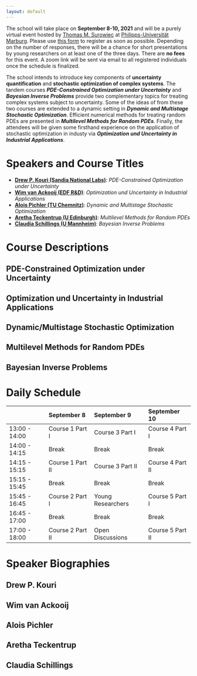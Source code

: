 ```yaml
---
layout: default
---
```


The school will take place on **September 8-10, 2021** and will be a purely virtual event hosted by [Thomas M. Surowiec](https://www.mathematik.uni-marburg.de/~surowiec/) at [Philipps-Universität Marburg](https://www.uni-marburg.de/de).  Please use [this form](https://forms.gle/kQrbpkTYHJwCYxDr7) to register as soon as possible. Depending on the number of responses, there will be a chance for short presentations by young researchers on at least one of the three days. There are **no fees** for this event. A zoom link will be sent via email to all registered individuals once the schedule is finalized. 


The school intends to introduce key components of **uncertainty quantification** and **stochastic optimization of complex systems**. The tandem courses **_PDE-Constrained Optimization under Uncertainty_** and **_Bayesian Inverse Problems_** provide two complementary topics for treating complex systems subject to uncertainty. Some of the ideas of from these two courses are extended to a dynamic setting in **_Dynamic and Multistage Stochastic Optimization_**. Efficient numerical methods for treating random PDEs are presented in **_Multilevel Methods for Random PDEs_**. Finally, the attendees will be given some firsthand experience on the application of stochastic optimization in industy via **_Optimization und Uncertainty in Industrial Applications_**.

# Speakers and Course Titles

*   [**Drew P. Kouri (Sandia National Labs)**](https://cfwebprod.sandia.gov/cfdocs/CompResearch/templates/insert/profile.cfm?dpkouri): _PDE-Constrained Optimization under Uncertainty_ 
*   [**Wim van Ackooij (EDF R&D)**](https://www.researchgate.net/profile/Wim-Ackooij): _Optimization und Uncertainty in Industrial Applications_
*   [**Alois Pichler (TU Chemnitz)**](https://www-user.tu-chemnitz.de/~alopi/): _Dynamic and Multistage Stochastic Optimization_
*   [**Aretha Teckentrup (U Edinburgh)**](https://www.maths.ed.ac.uk/~ateckent/): _Multilevel Methods for Random PDEs_
*   [**Claudia Schillings (U Mannheim)**](https://www.wim.uni-mannheim.de/schillings/): _Bayesian Inverse Problems_

# Course Descriptions

## PDE-Constrained Optimization under Uncertainty
## Optimization und Uncertainty in Industrial Applications
## Dynamic/Multistage Stochastic Optimization
## Multilevel Methods for Random PDEs
## Bayesian Inverse Problems

# Daily Schedule

|               | September 8       | September 9       | September 10       |
|:--------------|:------------------|:------------------| :------------------|
| 13:00 - 14:00 | Course 1 Part I   | Course 3 Part I   |  Course 4 Part I   | 
| 14:00 - 14:15 | Break             | Break             |  Break             | 
| 14:15 - 15:15 | Course 1 Part II  | Course 3 Part II  |  Course 4 Part II  | 
| 15:15 - 15:45 | Break             | Break             |  Break             | 
| 15:45 - 16:45 | Course 2 Part I   | Young Researchers |  Course 5 Part I   | 
| 16:45 - 17:00 | Break             | Break             |  Break             | 
| 17:00 - 18:00 | Course 2 Part II  | Open Discussions  |  Course 5 Part II  | 

# Speaker Biographies

## Drew P. Kouri
## Wim van Ackooij
## Alois Pichler
## Aretha Teckentrup
## Claudia Schillings

<!--
Text can be **bold**, _italic_, or ~~strikethrough~~.

[Link to another page](./another-page.html).

There should be whitespace between paragraphs.

There should be whitespace between paragraphs. We recommend including a README, or a file with information about your project.

# Header 1

This is a normal paragraph following a header. GitHub is a code hosting platform for version control and collaboration. It lets you and others work together on projects from anywhere.

## Header 2

> This is a blockquote following a header.
>
> When something is important enough, you do it even if the odds are not in your favor.

### Header 3

```js
// Javascript code with syntax highlighting.
var fun = function lang(l) {
  dateformat.i18n = require('./lang/' + l)
  return true;
}
```

```ruby
# Ruby code with syntax highlighting
GitHubPages::Dependencies.gems.each do |gem, version|
  s.add_dependency(gem, "= #{version}")
end
```

#### Header 4

*   This is an unordered list following a header.
*   This is an unordered list following a header.
*   This is an unordered list following a header.

##### Header 5

1.  This is an ordered list following a header.
2.  This is an ordered list following a header.
3.  This is an ordered list following a header.

###### Header 6

| head1        | head two          | three |
|:-------------|:------------------|:------|
| ok           | good swedish fish | nice  |
| out of stock | good and plenty   | nice  |
| ok           | good `oreos`      | hmm   |
| ok           | good `zoute` drop | yumm  |

### There's a horizontal rule below this.

* * *

### Here is an unordered list:

*   Item foo
*   Item bar
*   Item baz
*   Item zip

### And an ordered list:

1.  Item one
1.  Item two
1.  Item three
1.  Item four

### And a nested list:

- level 1 item
  - level 2 item
  - level 2 item
    - level 3 item
    - level 3 item
- level 1 item
  - level 2 item
  - level 2 item
  - level 2 item
- level 1 item
  - level 2 item
  - level 2 item
- level 1 item

### Small image

![Octocat](https://github.githubassets.com/images/icons/emoji/octocat.png)

### Large image

![Branching](https://guides.github.com/activities/hello-world/branching.png)


### Definition lists can be used with HTML syntax.

<dl>
<dt>Name</dt>
<dd>Godzilla</dd>
<dt>Born</dt>
<dd>1952</dd>
<dt>Birthplace</dt>
<dd>Japan</dd>
<dt>Color</dt>
<dd>Green</dd>
</dl>

```
Long, single-line code blocks should not wrap. They should horizontally scroll if they are too long. This line should be long enough to demonstrate this.
```

```
The final element.
```
-->
